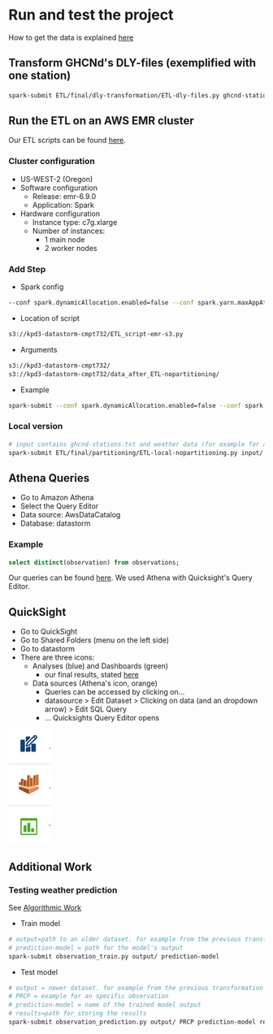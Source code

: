 # Run and test the project

How to get the data is explained [here](Acquiring)
## Transform GHCNd's DLY-files (exemplified with one station)
```bash
spark-submit ETL/final/dly-transformation/ETL-dly-files.py ghcnd-stations.txt CA1AB000001.dly
```

## Run the ETL on an AWS EMR cluster
Our ETL scripts can be found [here](ETL/final/partitioning).
### Cluster configuration
* US-WEST-2 (Oregon)
* Software configuration
  * Release: emr-6.9.0
  * Application: Spark
* Hardware configuration
  * Instance type: c7g.xlarge
  * Number of instances:
    * 1 main node
    * 2 worker nodes 
### Add Step
* Spark config
```bash
--conf spark.dynamicAllocation.enabled=false --conf spark.yarn.maxAppAttempts=1 --num-executors=12 --executor-cores=1 --executor-memory=600M
```
* Location of script
```bash
s3://kpd3-datastorm-cmpt732/ETL_script-emr-s3.py
```
* Arguments
```bash
s3://kpd3-datastorm-cmpt732/ 
s3://kpd3-datastorm-cmpt732/data_after_ETL-nopartitioning/
```
* Example
```bash
spark-submit --conf spark.dynamicAllocation.enabled=false --conf spark.yarn.maxAppAttempts=1 --num-executors=12 --executor-cores=1 --executor-memory=600M s3://kpd3-datastorm-cmpt732/ETL_script-emr-s3.py s3://kpd3-datastorm-cmpt732/ s3://kpd3-datastorm-cmpt732/data_after_ETL-nopartitioning/
```
### Local version
```bash
# input contains ghcnd-stations.txt and weather data (for example for a year only the file 2020.csv.gz)
spark-submit ETL/final/partitioning/ETL-local-nopartitioning.py input/ output/
```

## Athena Queries
* Go to Amazon Athena
* Select the Query Editor
* Data source: AwsDataCatalog
* Database: datastorm

### Example
```sql
select distinct(observation) from observations;
```
Our queries can be found [here](AlgorithmicWork). We used Athena with Quicksight's Query Editor.

## QuickSight
* Go to QuickSight
* Go to Shared Folders (menu on the left side)
* Go to datastorm
* There are three icons:
  * Analyses (blue) and Dashboards (green)
    * our final results, stated [here](Visualization)
  * Data sources (Athena's icon, orange)
    * Queries can be accessed by clicking on...
    * datasource > Edit Dataset > Clicking on data (and an dropdown arrow) > Edit SQL Query
    * ... Quicksights Query Editor opens

![shared resources icons](Visualization/shared_resources_icons.png)

## Additional Work
### Testing weather prediction
See [Algorithmic Work](AlgorithmicWork)
* Train model
```bash
# output=path to an older dataset. for example from the previous transformation with an additional filter for the time range
# prediction-model = path for the model's output
spark-submit observation_train.py output/ prediction-model
```
* Test model
```bash
# output = newer dataset. for example from the previous transformation with an additional filter on the past year
# PRCP = example for an specific observation
# prediction-model = name of the trained model output
# results=path for storing the results
spark-submit observation_prediction.py output/ PRCP prediction-model results/
```